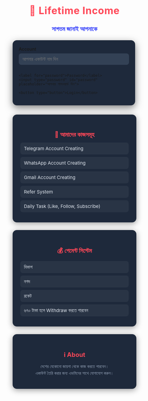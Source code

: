 <!DOCTYPE html>
<html lang="bn">
<head>
  <meta charset="UTF-8">
  <meta name="viewport" content="width=device-width, initial-scale=1.0">
  <title>Lifetime Income | সাগতম</title>
  <style>
    :root {
      --primary: #ff4757;
      --secondary: #3742fa;
      --bg: #0f172a;
      --card: #1e293b;
      --text: #e2e8f0;
      --muted: #94a3b8;
      font-family: "Noto Sans Bengali", system-ui, sans-serif;
    }
    * { margin: 0; padding: 0; box-sizing: border-box; }

    body {
      background: linear-gradient(180deg, #0f172a, #1e293b);
      color: var(--text);
      min-height: 100vh;
      display: flex;
      flex-direction: column;
      align-items: center;
      padding: 30px 10px;
    }

    header {
      text-align: center;
      margin-bottom: 25px;
    }

    header h1 {
      font-size: 32px;
      color: var(--primary);
      letter-spacing: 1px;
      margin-bottom: 8px;
    }

    header h2 {
      font-size: 20px;
      color: var(--secondary);
      font-weight: 600;
    }

    .login-box {
      background: var(--card);
      padding: 20px;
      border-radius: 14px;
      width: 100%;
      max-width: 400px;
      box-shadow: 0 8px 25px rgba(0,0,0,0.5);
      margin-bottom: 30px;
    }

    .login-box label {
      display: block;
      margin-bottom: 6px;
      font-weight: 600;
    }

    .login-box input {
      width: 100%;
      padding: 10px 12px;
      margin-bottom: 14px;
      border-radius: 8px;
      border: none;
      background: #334155;
      color: var(--text);
      font-size: 15px;
      outline: none;
    }

    .login-box button {
      width: 100%;
      padding: 12px;
      background: linear-gradient(90deg, var(--primary), var(--secondary));
      border: none;
      border-radius: 10px;
      color: white;
      font-size: 16px;
      font-weight: 600;
      cursor: pointer;
      transition: 0.3s;
    }

    .login-box button:hover {
      transform: scale(1.03);
    }

    .section {
      width: 100%;
      max-width: 600px;
      background: var(--card);
      padding: 25px;
      border-radius: 14px;
      margin-bottom: 25px;
      box-shadow: 0 4px 20px rgba(0,0,0,0.4);
    }

    .section h3 {
      color: var(--primary);
      margin-bottom: 12px;
      text-align: center;
      font-size: 20px;
    }

    ul {
      list-style: none;
      padding-left: 0;
    }

    ul li {
      background: rgba(255,255,255,0.05);
      padding: 10px 12px;
      border-radius: 8px;
      margin-bottom: 8px;
      font-size: 15px;
      color: var(--text);
      transition: 0.3s;
    }

    ul li:hover {
      background: rgba(255,255,255,0.1);
      transform: translateX(4px);
    }

    footer {
      text-align: center;
      color: var(--muted);
      font-size: 13px;
      margin-top: 20px;
      line-height: 1.5;
    }

    @media (max-width: 480px) {
      header h1 { font-size: 26px; }
      .section { padding: 18px; }
    }
  </style>
</head>
<body>

  <header>
    <h1>🌟 Lifetime Income</h1>
    <h2>সাগতম জানাই আপনাকে</h2>
  </header>

  <div class="login-box">
    <label for="account">Account</label>
    <input type="text" id="account" placeholder="আপনার একাউন্ট নাম দিন">

    <label for="password">Password</label>
    <input type="password" id="password" placeholder="আপনার পাসওয়ার্ড দিন">

    <button type="button">Login</button>
  </div>

  <div class="section">
    <h3>💼 আমাদের কাজসমূহ</h3>
    <ul>
      <li>Telegram Account Creating</li>
      <li>WhatsApp Account Creating</li>
      <li>Gmail Account Creating</li>
      <li>Refer System</li>
      <li>Daily Task (Like, Follow, Subscribe)</li>
    </ul>
  </div>

  <div class="section">
    <h3>💰 পেমেন্ট সিস্টেম</h3>
    <ul>
      <li>বিকাশ</li>
      <li>নগদ</li>
      <li>রকেট</li>
      <li>৬৭০ টাকা হলে Withdraw করতে পারবেন</li>
    </ul>
  </div>

  <div class="section">
    <h3>ℹ️ About</h3>
    <p style="text-align:center; line-height:1.6; color:var(--muted);">
      দেশের যেকোনো জায়গা থেকে কাজ করতে পারবেন।<br>
      একাউন্ট তৈরি করার জন্য এডমিনের সাথে যোগাযোগ করুন।
    </p>
  </div>

  <footer>
